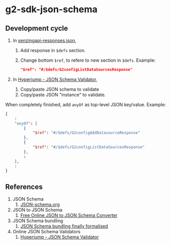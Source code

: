 # g2-sdk-json-schema

## Development cycle

1. In [senzingapi-responses.json](senzingapi-responses.json),
    1. Add response in `$defs` section.
    1. Change bottom `$ref`, to refere to new section in `$defs`.
       Example:

        ```json
        "$ref": "#/$defs/G2configListDataSourcesResponse"
        ```

1. In [Hyperjump - JSON Schema Validator](https://json-schema.hyperjump.io/),
    1. Copy/paste JSON schema to validate
    1. Copy/paste JSON "instance" to validate.

When completely finished, add `anyOf` as top-level JSON key/value.
Example:

```json
{
    :
    "anyOf": [
        {
            "$ref": "#/$defs/G2configAddDatasourceResponse"
        },
        {
            "$ref": "#/$defs/G2configListDataSourcesResponse"
        },
        :
    ],
    :
}
```

## References

1. JSON Schema
    1. [JSON-schema.org](https://json-schema.org/)
1. JSON to JSON Schema
    1. [Free Online JSON to JSON Schema Converter](https://www.liquid-technologies.com/online-json-to-schema-converter)
1. JSON Schema bundling
    1. [JSON Schema bundling finally formalised](https://json-schema.org/blog/posts/bundling-json-schema-compound-documents)
1. Online JSON Schema Validators
    1. [Hyperjump - JSON Schema Validator](https://json-schema.hyperjump.io/)
